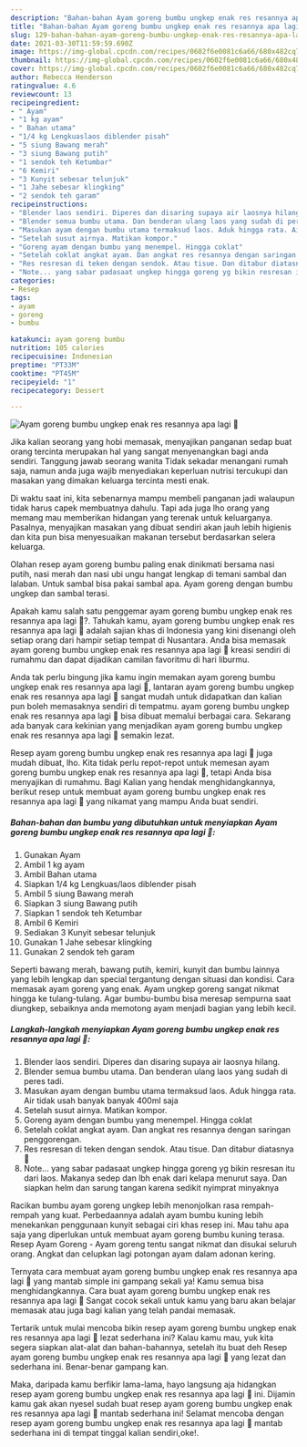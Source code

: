 ```yaml
---
description: "Bahan-bahan Ayam goreng bumbu ungkep enak res resannya apa lagi 🤣 yang nikmat dan Mudah Dibuat"
title: "Bahan-bahan Ayam goreng bumbu ungkep enak res resannya apa lagi 🤣 yang nikmat dan Mudah Dibuat"
slug: 129-bahan-bahan-ayam-goreng-bumbu-ungkep-enak-res-resannya-apa-lagi-yang-nikmat-dan-mudah-dibuat
date: 2021-03-30T11:59:59.690Z
image: https://img-global.cpcdn.com/recipes/0602f6e0081c6a66/680x482cq70/ayam-goreng-bumbu-ungkep-enak-res-resannya-apa-lagi-🤣-foto-resep-utama.jpg
thumbnail: https://img-global.cpcdn.com/recipes/0602f6e0081c6a66/680x482cq70/ayam-goreng-bumbu-ungkep-enak-res-resannya-apa-lagi-🤣-foto-resep-utama.jpg
cover: https://img-global.cpcdn.com/recipes/0602f6e0081c6a66/680x482cq70/ayam-goreng-bumbu-ungkep-enak-res-resannya-apa-lagi-🤣-foto-resep-utama.jpg
author: Rebecca Henderson
ratingvalue: 4.6
reviewcount: 13
recipeingredient:
- " Ayam"
- "1 kg ayam"
- " Bahan utama"
- "1/4 kg Lengkuaslaos diblender pisah"
- "5 siung Bawang merah"
- "3 siung Bawang putih"
- "1 sendok teh Ketumbar"
- "6 Kemiri"
- "3 Kunyit sebesar telunjuk"
- "1 Jahe sebesar klingking"
- "2 sendok teh garam"
recipeinstructions:
- "Blender laos sendiri. Diperes dan disaring supaya air laosnya hilang."
- "Blender semua bumbu utama. Dan benderan ulang laos yang sudah di peres tadi."
- "Masukan ayam dengan bumbu utama termaksud laos. Aduk hingga rata. Air tidak usah banyak banyak 400ml saja"
- "Setelah susut airnya. Matikan kompor."
- "Goreng ayam dengan bumbu yang menempel. Hingga coklat"
- "Setelah coklat angkat ayam. Dan angkat res resannya dengan saringan penggorengan."
- "Res resresan di teken dengan sendok. Atau tisue. Dan ditabur diatasnya 🤣"
- "Note... yang sabar padasaat ungkep hingga goreng yg bikin resresan itu dari laos. Makanya sedep dan lbh enak dari kelapa menurut saya. Dan siapkan helm dan sarung tangan karena sedikit nyimprat minyaknya"
categories:
- Resep
tags:
- ayam
- goreng
- bumbu

katakunci: ayam goreng bumbu 
nutrition: 105 calories
recipecuisine: Indonesian
preptime: "PT33M"
cooktime: "PT45M"
recipeyield: "1"
recipecategory: Dessert

---
```



![Ayam goreng bumbu ungkep enak res resannya apa lagi 🤣](https://img-global.cpcdn.com/recipes/0602f6e0081c6a66/680x482cq70/ayam-goreng-bumbu-ungkep-enak-res-resannya-apa-lagi-🤣-foto-resep-utama.jpg)

Jika kalian seorang yang hobi memasak, menyajikan panganan sedap buat orang tercinta merupakan hal yang sangat menyenangkan bagi anda sendiri. Tanggung jawab seorang  wanita Tidak sekadar menangani rumah saja, namun anda juga wajib menyediakan keperluan nutrisi tercukupi dan masakan yang dimakan keluarga tercinta mesti enak.

Di waktu  saat ini, kita sebenarnya mampu membeli panganan jadi walaupun tidak harus capek membuatnya dahulu. Tapi ada juga lho orang yang memang mau memberikan hidangan yang terenak untuk keluarganya. Pasalnya, menyajikan masakan yang dibuat sendiri akan jauh lebih higienis dan kita pun bisa menyesuaikan makanan tersebut berdasarkan selera keluarga. 

Olahan resep ayam goreng bumbu paling enak dinikmati bersama nasi putih, nasi merah dan nasi ubi ungu hangat lengkap di temani sambal dan lalaban. Untuk sambal bisa pakai sambal apa. Ayam goreng dengan bumbu ungkep dan sambal terasi.

Apakah kamu salah satu penggemar ayam goreng bumbu ungkep enak res resannya apa lagi 🤣?. Tahukah kamu, ayam goreng bumbu ungkep enak res resannya apa lagi 🤣 adalah sajian khas di Indonesia yang kini disenangi oleh setiap orang dari hampir setiap tempat di Nusantara. Anda bisa memasak ayam goreng bumbu ungkep enak res resannya apa lagi 🤣 kreasi sendiri di rumahmu dan dapat dijadikan camilan favoritmu di hari liburmu.

Anda tak perlu bingung jika kamu ingin memakan ayam goreng bumbu ungkep enak res resannya apa lagi 🤣, lantaran ayam goreng bumbu ungkep enak res resannya apa lagi 🤣 sangat mudah untuk didapatkan dan kalian pun boleh memasaknya sendiri di tempatmu. ayam goreng bumbu ungkep enak res resannya apa lagi 🤣 bisa dibuat memalui berbagai cara. Sekarang ada banyak cara kekinian yang menjadikan ayam goreng bumbu ungkep enak res resannya apa lagi 🤣 semakin lezat.

Resep ayam goreng bumbu ungkep enak res resannya apa lagi 🤣 juga mudah dibuat, lho. Kita tidak perlu repot-repot untuk memesan ayam goreng bumbu ungkep enak res resannya apa lagi 🤣, tetapi Anda bisa menyajikan di rumahmu. Bagi Kalian yang hendak menghidangkannya, berikut resep untuk membuat ayam goreng bumbu ungkep enak res resannya apa lagi 🤣 yang nikamat yang mampu Anda buat sendiri.

<!--inarticleads1-->

##### Bahan-bahan dan bumbu yang dibutuhkan untuk menyiapkan Ayam goreng bumbu ungkep enak res resannya apa lagi 🤣:

1. Gunakan  Ayam
1. Ambil 1 kg ayam
1. Ambil  Bahan utama
1. Siapkan 1/4 kg Lengkuas/laos diblender pisah
1. Ambil 5 siung Bawang merah
1. Siapkan 3 siung Bawang putih
1. Siapkan 1 sendok teh Ketumbar
1. Ambil 6 Kemiri
1. Sediakan 3 Kunyit sebesar telunjuk
1. Gunakan 1 Jahe sebesar klingking
1. Gunakan 2 sendok teh garam


Seperti bawang merah, bawang putih, kemiri, kunyit dan bumbu lainnya yang lebih lengkap dan special tergantung dengan situasi dan kondisi. Cara memasak ayam goreng yang enak. Ayam ungkep goreng sangat nikmat hingga ke tulang-tulang. Agar bumbu-bumbu bisa meresap sempurna saat diungkep, sebaiknya anda memotong ayam menjadi bagian yang lebih kecil. 

<!--inarticleads2-->

##### Langkah-langkah menyiapkan Ayam goreng bumbu ungkep enak res resannya apa lagi 🤣:

1. Blender laos sendiri. Diperes dan disaring supaya air laosnya hilang.
1. Blender semua bumbu utama. Dan benderan ulang laos yang sudah di peres tadi.
1. Masukan ayam dengan bumbu utama termaksud laos. Aduk hingga rata. Air tidak usah banyak banyak 400ml saja
1. Setelah susut airnya. Matikan kompor.
1. Goreng ayam dengan bumbu yang menempel. Hingga coklat
1. Setelah coklat angkat ayam. Dan angkat res resannya dengan saringan penggorengan.
1. Res resresan di teken dengan sendok. Atau tisue. Dan ditabur diatasnya 🤣
1. Note... yang sabar padasaat ungkep hingga goreng yg bikin resresan itu dari laos. Makanya sedep dan lbh enak dari kelapa menurut saya. Dan siapkan helm dan sarung tangan karena sedikit nyimprat minyaknya


Racikan bumbu ayam goreng ungkep lebih menonjolkan rasa rempah-rempah yang kuat. Perbedaannya adalah ayam bumbu kuning lebih menekankan penggunaan kunyit sebagai ciri khas resep ini. Mau tahu apa saja yang diperlukan untuk membuat ayam goreng bumbu kuning terasa. Resep Ayam Goreng - Ayam goreng tentu sangat nikmat dan disukai seluruh orang. Angkat dan celupkan lagi potongan ayam dalam adonan kering. 

Ternyata cara membuat ayam goreng bumbu ungkep enak res resannya apa lagi 🤣 yang mantab simple ini gampang sekali ya! Kamu semua bisa menghidangkannya. Cara buat ayam goreng bumbu ungkep enak res resannya apa lagi 🤣 Sangat cocok sekali untuk kamu yang baru akan belajar memasak atau juga bagi kalian yang telah pandai memasak.

Tertarik untuk mulai mencoba bikin resep ayam goreng bumbu ungkep enak res resannya apa lagi 🤣 lezat sederhana ini? Kalau kamu mau, yuk kita segera siapkan alat-alat dan bahan-bahannya, setelah itu buat deh Resep ayam goreng bumbu ungkep enak res resannya apa lagi 🤣 yang lezat dan sederhana ini. Benar-benar gampang kan. 

Maka, daripada kamu berfikir lama-lama, hayo langsung aja hidangkan resep ayam goreng bumbu ungkep enak res resannya apa lagi 🤣 ini. Dijamin kamu gak akan nyesel sudah buat resep ayam goreng bumbu ungkep enak res resannya apa lagi 🤣 mantab sederhana ini! Selamat mencoba dengan resep ayam goreng bumbu ungkep enak res resannya apa lagi 🤣 mantab sederhana ini di tempat tinggal kalian sendiri,oke!.

